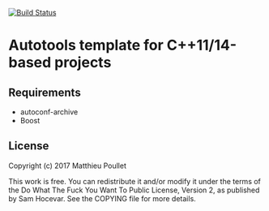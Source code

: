 [![Build Status](https://travis-ci.org/mpoullet/autotools-cpp-template.svg?branch=master)](https://travis-ci.org/mpoullet/autotools-cpp-template)

# Autotools template for C++11/14-based projects

## Requirements

* autoconf-archive
* Boost

## License
Copyright (c) 2017 Matthieu Poullet

This work is free. You can redistribute it and/or modify it under the
terms of the Do What The Fuck You Want To Public License, Version 2,
as published by Sam Hocevar. See the COPYING file for more details.

